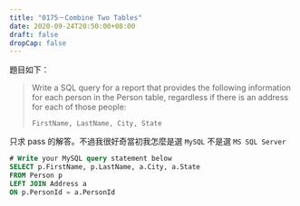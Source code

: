 ```yaml
---
title: "0175－Combine Two Tables"
date: 2020-09-24T20:50:00+08:00
draft: false
dropCap: false
---
```


題目如下：

> Write a SQL query for a report that provides the following information for each person in the Person table, regardless if there is an address for each of those people:
>
> `FirstName, LastName, City, State`

<!--more-->

只求 pass 的解答。不過我很好奇當初我怎麼是選 `MySQL` 不是選 `MS SQL Server`

```sql
# Write your MySQL query statement below
SELECT p.FirstName, p.LastName, a.City, a.State
FROM Person p
LEFT JOIN Address a 
ON p.PersonId = a.PersonId
```
